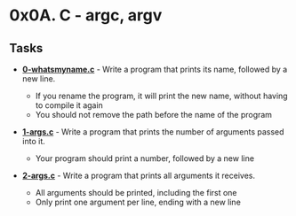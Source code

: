 # 0x0A. C - argc, argv

## Tasks

* **[0-whatsmyname.c](./0-whatsmyname.c)** - Write a program that prints its name, followed by a new line.
	* If you rename the program, it will print the new name, without having to compile it again
	* You should not remove the path before the name of the program

* **[1-args.c](./1-args.c)** - Write a program that prints the number of arguments passed into it.
	* Your program should print a number, followed by a new line

* **[2-args.c](./2-args.c)** - Write a program that prints all arguments it receives.
	* All arguments should be printed, including the first one
	* Only print one argument per line, ending with a new line
